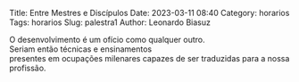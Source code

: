Title: Entre Mestres e Discípulos
Date: 2023-03-11 08:40
Category: horarios
Tags: horarios
Slug: palestra1
Author: Leonardo Biasuz



O desenvolvimento é um ofício como qualquer outro.<br>
Seriam então técnicas e ensinamentos <br>
presentes em ocupações milenares capazes de ser traduzidas para a nossa profissão.<b4>